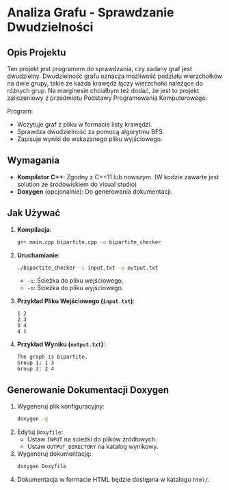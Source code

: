 # Analiza Grafu - Sprawdzanie Dwudzielności

## Opis Projektu
Ten projekt jest programem do sprawdzania, czy zadany graf jest dwudzielny. Dwudzielność grafu oznacza możliwość podziału wierzchołków na dwie grupy, takie że każda krawędź łączy wierzchołki należące do różnych grup.
Na marginesie chciałbym też dodać, że jest to projekt zaliczeniowy z przedmiotu Podstawy Programowania Komputerowego.

Program:
- Wczytuje graf z pliku w formacie listy krawędzi.
- Sprawdza dwudzielność za pomocą algorytmu BFS.
- Zapisuje wyniki do wskazanego pliku wyjściowego.

## Wymagania
- **Kompilator C++**: Zgodny z C++11 lub nowszym. (W kodzie zawarte jest solution ze środowiskiem do visual studio)
- **Doxygen** (opcjonalnie): Do generowania dokumentacji.

## Jak Używać
1. **Kompilacja**:
   ```bash
   g++ main.cpp bipartite.cpp -o bipartite_checker
   ```
2. **Uruchamianie**:
   ```bash
   ./bipartite_checker -i input.txt -o output.txt
   ```
   - `-i`: Ścieżka do pliku wejściowego.
   - `-o`: Ścieżka do pliku wyjściowego.

3. **Przykład Pliku Wejściowego (`input.txt`)**:
   ```
   1 2
   2 3
   3 4
   4 1
   ```

4. **Przykład Wyniku (`output.txt`)**:
   ```
   The graph is bipartite.
   Group 1: 1 3
   Group 2: 2 4
   ```

## Generowanie Dokumentacji Doxygen
1. Wygeneruj plik konfiguracyjny:
   ```bash
   doxygen -g
   ```
2. Edytuj `Doxyfile`:
   - Ustaw `INPUT` na ścieżki do plików źródłowych.
   - Ustaw `OUTPUT_DIRECTORY` na katalog wynikowy.
3. Wygeneruj dokumentację:
   ```bash
   doxygen Doxyfile
   ```
4. Dokumentacja w formacie HTML będzie dostępna w katalogu `html/`.

